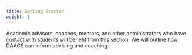 ```yaml
---
title: Getting Started
weight: 1
---
```


Academic advisors, coaches, mentors, and other administrators who have contact with students will benefit from this section. We will outline how DAACS can inform advising and coaching.

